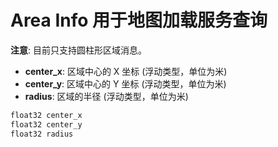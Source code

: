 # Area Info 用于地图加载服务查询

**注意**: 目前只支持圆柱形区域消息。

- **center_x**: 区域中心的 X 坐标 (浮动类型，单位为米)
- **center_y**: 区域中心的 Y 坐标 (浮动类型，单位为米)
- **radius**: 区域的半径 (浮动类型，单位为米)



```xml
float32 center_x
float32 center_y
float32 radius
```



